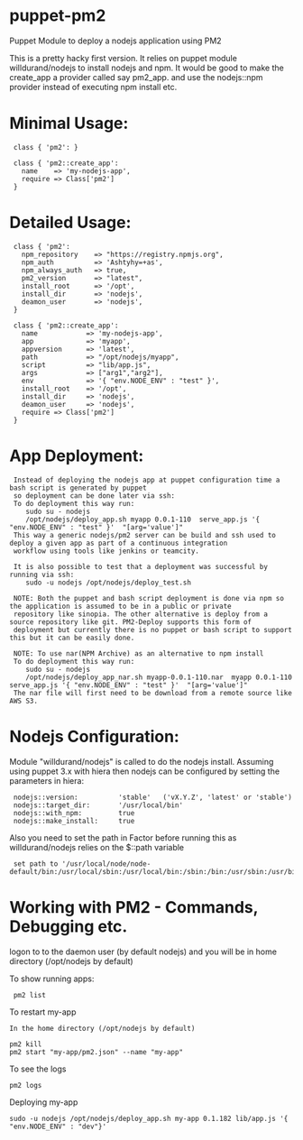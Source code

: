 puppet-pm2
==========

Puppet Module to deploy a nodejs application using PM2 

This is a pretty hacky first version. 
It relies on puppet module willdurand/nodejs to install nodejs and npm.
It would be good to make the create_app a provider called say pm2_app.
and use the nodejs::npm provider instead of executing npm install etc.  



Minimal Usage: 
=============

     class { 'pm2': }

     class { 'pm2::create_app':
       name    => 'my-nodejs-app',
       require => Class['pm2']
     } 
 

Detailed Usage:
===============

     class { 'pm2':
       npm_repository    => "https://registry.npmjs.org",
       npm_auth          => 'Ashtyhy=+as',
       npm_always_auth   => true,
       pm2_version       => "latest",
       install_root      => '/opt',
       install_dir       => 'nodejs',
       deamon_user       => 'nodejs',  
     }

     class { 'pm2::create_app':
       name            => 'my-nodejs-app',
       app             => 'myapp',
       appversion      => 'latest',
       path            => "/opt/nodejs/myapp",
       script          => "lib/app.js",              
       args            => ["arg1","arg2"],
       env             => '{ "env.NODE_ENV" : "test" }',
       install_root    => '/opt',
       install_dir     => 'nodejs',
       deamon_user     => 'nodejs',     
       require => Class['pm2']
     } 
     
App Deployment:
===============

     Instead of deploying the nodejs app at puppet configuration time a bash script is generated by puppet 
     so deployment can be done later via ssh: 
     To do deployment this way run: 
        sudo su - nodejs
        /opt/nodejs/deploy_app.sh myapp 0.0.1-110  serve_app.js '{ "env.NODE_ENV" : "test" }'  "[arg='value']"
     This way a generic nodejs/pm2 server can be build and ssh used to deploy a given app as part of a continuous integration 
     workflow using tools like jenkins or teamcity.

     It is also possible to test that a deployment was successful by running via ssh: 
        sudo -u nodejs /opt/nodejs/deploy_test.sh 

     NOTE: Both the puppet and bash script deployment is done via npm so the application is assumed to be in a public or private 
     repository like sinopia. The other alternative is deploy from a source repository like git. PM2-Deploy supports this form of 
     deployment but currently there is no puppet or bash script to support this but it can be easily done.  
     
     NOTE: To use nar(NPM Archive) as an alternative to npm install 
     To do deployment this way run: 
        sudo su - nodejs
        /opt/nodejs/deploy_app_nar.sh myapp-0.0.1-110.nar  myapp 0.0.1-110  serve_app.js '{ "env.NODE_ENV" : "test" }'  "[arg='value']"
     The nar file will first need to be download from a remote source like AWS S3.  
 
Nodejs Configuration: 
====================

 Module "willdurand/nodejs" is called to do the nodejs install. 
 Assuming using puppet 3.x with hiera then nodejs can be configured by setting the parameters in hiera:

     nodejs::version:          'stable'   ('vX.Y.Z', 'latest' or 'stable')
     nodejs::target_dir:       '/usr/local/bin'
     nodejs::with_npm:         true
     nodejs::make_install:     true

 Also you need to set the path in Factor before running this as willdurand/nodejs relies on the $::path variable
  
     set path to '/usr/local/node/node-default/bin:/usr/local/sbin:/usr/local/bin:/sbin:/bin:/usr/sbin:/usr/bin'

Working with PM2 - Commands, Debugging etc. 
===========================================
 logon to to the daemon user (by default nodejs) and you will be in home directory (/opt/nodejs by default) 

 To show running apps:

     pm2 list

 To restart my-app

    In the home directory (/opt/nodejs by default)

    pm2 kill
    pm2 start "my-app/pm2.json" --name "my-app"

 To see the logs 

    pm2 logs 

 Deploying my-app

    sudo -u nodejs /opt/nodejs/deploy_app.sh my-app 0.1.182 lib/app.js '{ "env.NODE_ENV" : "dev"}' 
